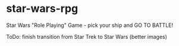 # star-wars-rpg
Star Wars "Role Playing" Game - pick your ship and GO TO BATTLE!

ToDo: finish transition from Star Trek to Star Wars (better images)
